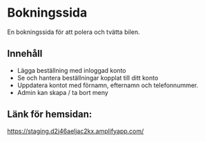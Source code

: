 # Bokningssida

En bokningssida för att polera och tvätta bilen.

## Innehåll
- Lägga beställning med inloggad konto
- Se och hantera beställningar kopplat till ditt konto
- Uppdatera kontot med förnamn, efternamn och telefonnummer.
- Admin kan skapa / ta bort meny

## Länk för hemsidan:
https://staging.d2j46aeljac2kx.amplifyapp.com/
